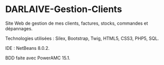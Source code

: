 DARLAIVE-Gestion-Clients
========================

Site Web de gestion de mes clients, factures, stocks, commandes et dépannages.

Technologies utilisées : Silex, Bootstrap, Twig, HTML5, CSS3, PHP5, SQL. 

IDE : NetBeans 8.0.2.

BDD faite avec PowerAMC 15.1.